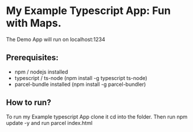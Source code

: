 # My Example Typescript App: Fun with Maps.
The Demo App will run on localhost:1234

## Prerequisites:  
 - npm / nodejs installed
 - typescript / ts-node (npm install -g typescript ts-node)
 - parcel-bundle installed (npm install -g parcel-bundler)

## How to run?
To run my Example typescript App clone it cd into the folder. Then run npm update -y and run parcel index.html  

